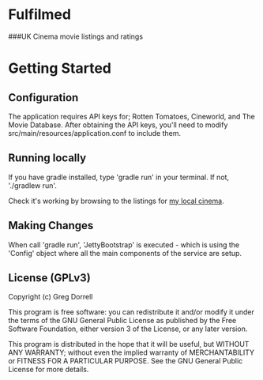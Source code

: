 Fulfilmed
====
###UK Cinema movie listings and ratings

Getting Started
====
Configuration
----
The application requires API keys for; Rotten Tomatoes, Cineworld, and The Movie Database.
After obtaining the API keys, you'll need to modify src/main/resources/application.conf to include them.

Running locally
----
If you have gradle installed, type 'gradle run' in your terminal. If not, './gradlew run'.

Check it's working by browsing to the listings for [my local cinema](http://localhost:9001/api/cinema/66).

Making Changes
----
When call 'gradle run', 'JettyBootstrap' is executed - which is using the 'Config' object where all the main components of the service are setup.

License (GPLv3)
----
Copyright (c) Greg Dorrell

This program is free software: you can redistribute it and/or modify
it under the terms of the GNU General Public License as published by
the Free Software Foundation, either version 3 of the License, or
any later version.

This program is distributed in the hope that it will be useful,
but WITHOUT ANY WARRANTY; without even the implied warranty of
MERCHANTABILITY or FITNESS FOR A PARTICULAR PURPOSE.  See the
GNU General Public License for more details.
